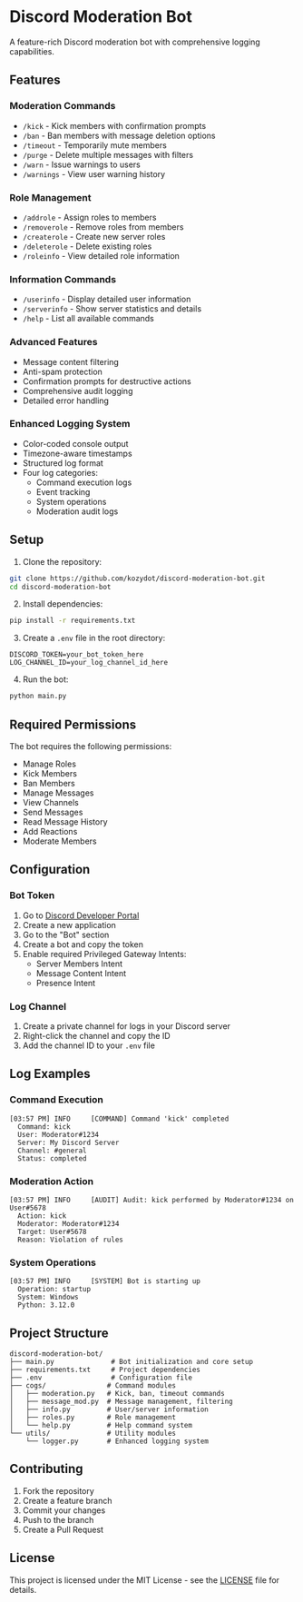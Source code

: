 # Discord Moderation Bot

A feature-rich Discord moderation bot with comprehensive logging capabilities.

## Features

### Moderation Commands
- `/kick` - Kick members with confirmation prompts
- `/ban` - Ban members with message deletion options
- `/timeout` - Temporarily mute members
- `/purge` - Delete multiple messages with filters
- `/warn` - Issue warnings to users
- `/warnings` - View user warning history

### Role Management
- `/addrole` - Assign roles to members
- `/removerole` - Remove roles from members
- `/createrole` - Create new server roles
- `/deleterole` - Delete existing roles
- `/roleinfo` - View detailed role information

### Information Commands
- `/userinfo` - Display detailed user information
- `/serverinfo` - Show server statistics and details
- `/help` - List all available commands

### Advanced Features
- Message content filtering
- Anti-spam protection
- Confirmation prompts for destructive actions
- Comprehensive audit logging
- Detailed error handling

### Enhanced Logging System
- Color-coded console output
- Timezone-aware timestamps
- Structured log format
- Four log categories:
  - Command execution logs
  - Event tracking
  - System operations
  - Moderation audit logs

## Setup

1. Clone the repository:
```bash
git clone https://github.com/kozydot/discord-moderation-bot.git
cd discord-moderation-bot
```

2. Install dependencies:
```bash
pip install -r requirements.txt
```

3. Create a `.env` file in the root directory:
```env
DISCORD_TOKEN=your_bot_token_here
LOG_CHANNEL_ID=your_log_channel_id_here
```

4. Run the bot:
```bash
python main.py
```

## Required Permissions

The bot requires the following permissions:
- Manage Roles
- Kick Members
- Ban Members
- Manage Messages
- View Channels
- Send Messages
- Read Message History
- Add Reactions
- Moderate Members

## Configuration

### Bot Token
1. Go to [Discord Developer Portal](https://discord.com/developers/applications)
2. Create a new application
3. Go to the "Bot" section
4. Create a bot and copy the token
5. Enable required Privileged Gateway Intents:
   - Server Members Intent
   - Message Content Intent
   - Presence Intent

### Log Channel
1. Create a private channel for logs in your Discord server
2. Right-click the channel and copy the ID
3. Add the channel ID to your `.env` file

## Log Examples

### Command Execution
```
[03:57 PM] INFO     [COMMAND] Command 'kick' completed
  Command: kick
  User: Moderator#1234
  Server: My Discord Server
  Channel: #general
  Status: completed
```

### Moderation Action
```
[03:57 PM] INFO     [AUDIT] Audit: kick performed by Moderator#1234 on User#5678
  Action: kick
  Moderator: Moderator#1234
  Target: User#5678
  Reason: Violation of rules
```

### System Operations
```
[03:57 PM] INFO     [SYSTEM] Bot is starting up
  Operation: startup
  System: Windows
  Python: 3.12.0
```

## Project Structure
```
discord-moderation-bot/
├── main.py              # Bot initialization and core setup
├── requirements.txt     # Project dependencies
├── .env                 # Configuration file
├── cogs/               # Command modules
│   ├── moderation.py   # Kick, ban, timeout commands
│   ├── message_mod.py  # Message management, filtering
│   ├── info.py         # User/server information
│   ├── roles.py        # Role management
│   └── help.py         # Help command system
└── utils/              # Utility modules
    └── logger.py       # Enhanced logging system
```

## Contributing

1. Fork the repository
2. Create a feature branch
3. Commit your changes
4. Push to the branch
5. Create a Pull Request

## License

This project is licensed under the MIT License - see the [LICENSE](LICENSE) file for details.
